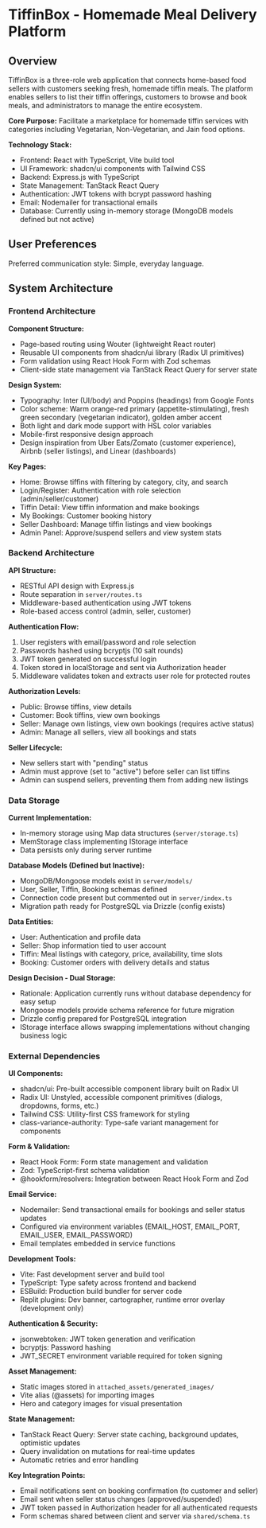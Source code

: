 # TiffinBox - Homemade Meal Delivery Platform

## Overview

TiffinBox is a three-role web application that connects home-based food sellers with customers seeking fresh, homemade tiffin meals. The platform enables sellers to list their tiffin offerings, customers to browse and book meals, and administrators to manage the entire ecosystem.

**Core Purpose:** Facilitate a marketplace for homemade tiffin services with categories including Vegetarian, Non-Vegetarian, and Jain food options.

**Technology Stack:**
- Frontend: React with TypeScript, Vite build tool
- UI Framework: shadcn/ui components with Tailwind CSS
- Backend: Express.js with TypeScript
- State Management: TanStack React Query
- Authentication: JWT tokens with bcrypt password hashing
- Email: Nodemailer for transactional emails
- Database: Currently using in-memory storage (MongoDB models defined but not active)

## User Preferences

Preferred communication style: Simple, everyday language.

## System Architecture

### Frontend Architecture

**Component Structure:**
- Page-based routing using Wouter (lightweight React router)
- Reusable UI components from shadcn/ui library (Radix UI primitives)
- Form validation using React Hook Form with Zod schemas
- Client-side state management via TanStack React Query for server state

**Design System:**
- Typography: Inter (UI/body) and Poppins (headings) from Google Fonts
- Color scheme: Warm orange-red primary (appetite-stimulating), fresh green secondary (vegetarian indicator), golden amber accent
- Both light and dark mode support with HSL color variables
- Mobile-first responsive design approach
- Design inspiration from Uber Eats/Zomato (customer experience), Airbnb (seller listings), and Linear (dashboards)

**Key Pages:**
- Home: Browse tiffins with filtering by category, city, and search
- Login/Register: Authentication with role selection (admin/seller/customer)
- Tiffin Detail: View tiffin information and make bookings
- My Bookings: Customer booking history
- Seller Dashboard: Manage tiffin listings and view bookings
- Admin Panel: Approve/suspend sellers and view system stats

### Backend Architecture

**API Structure:**
- RESTful API design with Express.js
- Route separation in `server/routes.ts`
- Middleware-based authentication using JWT tokens
- Role-based access control (admin, seller, customer)

**Authentication Flow:**
1. User registers with email/password and role selection
2. Passwords hashed using bcryptjs (10 salt rounds)
3. JWT token generated on successful login
4. Token stored in localStorage and sent via Authorization header
5. Middleware validates token and extracts user role for protected routes

**Authorization Levels:**
- Public: Browse tiffins, view details
- Customer: Book tiffins, view own bookings
- Seller: Manage own listings, view own bookings (requires active status)
- Admin: Manage all sellers, view all bookings and stats

**Seller Lifecycle:**
- New sellers start with "pending" status
- Admin must approve (set to "active") before seller can list tiffins
- Admin can suspend sellers, preventing them from adding new listings

### Data Storage

**Current Implementation:**
- In-memory storage using Map data structures (`server/storage.ts`)
- MemStorage class implementing IStorage interface
- Data persists only during server runtime

**Database Models (Defined but Inactive):**
- MongoDB/Mongoose models exist in `server/models/`
- User, Seller, Tiffin, Booking schemas defined
- Connection code present but commented out in `server/index.ts`
- Migration path ready for PostgreSQL via Drizzle (config exists)

**Data Entities:**
- User: Authentication and profile data
- Seller: Shop information tied to user account
- Tiffin: Meal listings with category, price, availability, time slots
- Booking: Customer orders with delivery details and status

**Design Decision - Dual Storage:**
- Rationale: Application currently runs without database dependency for easy setup
- Mongoose models provide schema reference for future migration
- Drizzle config prepared for PostgreSQL integration
- IStorage interface allows swapping implementations without changing business logic

### External Dependencies

**UI Components:**
- shadcn/ui: Pre-built accessible component library built on Radix UI
- Radix UI: Unstyled, accessible component primitives (dialogs, dropdowns, forms, etc.)
- Tailwind CSS: Utility-first CSS framework for styling
- class-variance-authority: Type-safe variant management for components

**Form & Validation:**
- React Hook Form: Form state management and validation
- Zod: TypeScript-first schema validation
- @hookform/resolvers: Integration between React Hook Form and Zod

**Email Service:**
- Nodemailer: Send transactional emails for bookings and seller status updates
- Configured via environment variables (EMAIL_HOST, EMAIL_PORT, EMAIL_USER, EMAIL_PASSWORD)
- Email templates embedded in service functions

**Development Tools:**
- Vite: Fast development server and build tool
- TypeScript: Type safety across frontend and backend
- ESBuild: Production build bundler for server code
- Replit plugins: Dev banner, cartographer, runtime error overlay (development only)

**Authentication & Security:**
- jsonwebtoken: JWT token generation and verification
- bcryptjs: Password hashing
- JWT_SECRET environment variable required for token signing

**Asset Management:**
- Static images stored in `attached_assets/generated_images/`
- Vite alias (@assets) for importing images
- Hero and category images for visual presentation

**State Management:**
- TanStack React Query: Server state caching, background updates, optimistic updates
- Query invalidation on mutations for real-time updates
- Automatic retries and error handling

**Key Integration Points:**
- Email notifications sent on booking confirmation (to customer and seller)
- Email sent when seller status changes (approved/suspended)
- JWT token passed in Authorization header for all authenticated requests
- Form schemas shared between client and server via `shared/schema.ts`